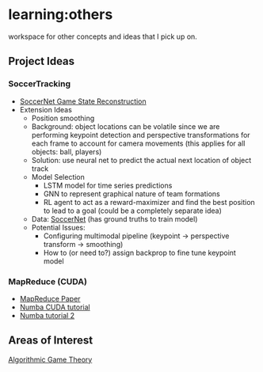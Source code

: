 # learning:others
workspace for other concepts and ideas that I pick up on.

## Project Ideas
### SoccerTracking
- [SoccerNet Game State Reconstruction](https://arxiv.org/pdf/2404.11335)
- Extension Ideas
    - Position smoothing 
    - Background: object locations can be volatile since we are performing keypoint detection and perspective transformations for each frame to account for camera movements (this applies for all objects: ball, players) 
    - Solution: use neural net to predict the actual next location of object track 
    - Model Selection
      - LSTM model for time series predictions 
      - GNN to represent graphical nature of team formations 
      - RL agent to act as a reward-maximizer and find the best position to lead to a goal (could be a completely separate idea) 
    - Data: [SoccerNet](https://huggingface.co/datasets/SoccerNet/SN-GSR-2024/tree/main) (has ground truths to train model) 
    - Potential Issues: 
      - Configuring multimodal pipeline (keypoint -> perspective transform -> smoothing)
      - How to (or need to?) assign backprop to fine tune keypoint model
### MapReduce (CUDA)
- [MapReduce Paper](https://static.googleusercontent.com/media/research.google.com/en//archive/mapreduce-osdi04.pdf)
- [Numba CUDA tutorial](https://colab.research.google.com/github/NVIDIA/accelerated-computing-hub/blob/main/gpu-python-tutorial/2.0_Numba.ipynb?authuser=1#scrollTo=9723dc8a-9627-442f-becc-3d9fc5423096)
- [Numba tutorial 2](https://colab.research.google.com/github/NVIDIA/accelerated-computing-hub/blob/main/gpu-python-tutorial/3.0_Numba_gauss.ipynb#scrollTo=21fd0189-6e1a-49d1-972f-dc0e411548e4)

## Areas of Interest
[Algorithmic Game Theory](https://www.cs.cmu.edu/~sandholm/cs15-892F13/algorithmic-game-theory.pdf)
